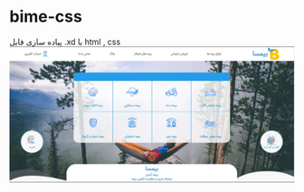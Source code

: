 # bime-css
پیاده سازی فایل .xd  با html , css
![alt text](https://github.com/Mahdisamiee/bime-css/blob/main/img/readme4.jpg?raw=true)

